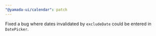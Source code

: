 ```yaml
---
"@yamada-ui/calendar": patch
---
```


Fixed a bug where dates invalidated by `excludeDate` could be entered in `DatePicker`.
